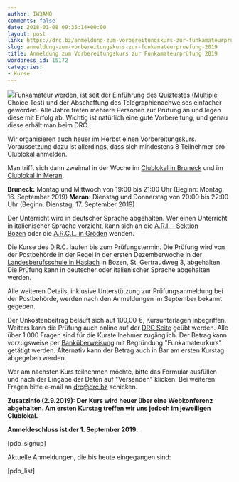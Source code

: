 ```yaml
---
author: IW3AMQ
comments: false
date: 2018-01-08 09:35:14+00:00
layout: post
link: https://drc.bz/anmeldung-zum-vorbereitungskurs-zur-funkamateurpruefung-2019/
slug: anmeldung-zum-vorbereitungskurs-zur-funkamateurpruefung-2019
title: Anmeldung zum Vorbereitungskurs zur Funkamateurprüfung 2019
wordpress_id: 15172
categories:
- Kurse
---
```


![](https://drc.bz/wp-content/uploads/2017/02/kurs-afu-2017-1.jpg)Funkamateur werden, ist seit der Einführung des Quiztestes (Multiple Choice Test) und der Abschaffung des Telegraphienachweises einfacher geworden. Alle Jahre treten mehrere Personen zur Prüfung an und legen diese mit Erfolg ab. Wichtig ist natürlich eine gute Vorbereitung, und genau diese erhält man beim DRC.




Wir organisieren auch heuer im Herbst einen Vorbereitungskurs. Voraussetzung dazu ist allerdings, dass sich mindestens 8 Teilnehmer pro Clublokal anmelden.




Man trifft sich dann zweimal in der Woche im [Clublokal in Bruneck](https://drc.bz/kontakt/adresse/) und im [Clublokal in Meran](https://drc.bz/kontakt/adresse/).




**Bruneck:** Montag und Mittwoch von 19:00 bis 21:00 Uhr (Beginn: Montag, 16. September 2019)
**Meran:** Dienstag und Donnerstag von 20:00 bis 22:00 Uhr (Beginn: Dienstag, 17. September 2019)




Der Unterricht wird in deutscher Sprache abgehalten. Wer einen Unterricht in italienischer Sprache vorzieht, kann sich an die [A.R.I. - Sektion Bozen](http://www.aribz.it) oder die [A.R.C.L. in Gröden](http://www.arcl.eu/) wenden.




Die Kurse des D.R.C. laufen bis zum Prüfungstermin. Die Prüfung wird von der Postbehörde in der Regel in der ersten Dezemberwoche in der [Landesberufsschule in Haslach](http://www.cts-einaudi.fpbz.it/) in Bozen, St. Gertraudweg 3, abgehalten. Die Prüfung kann in deutscher oder italienischer Sprache abgehalten werden.




Alle weiteren Details, inklusive Unterstützung zur Prüfungsanmeldung bei der Postbehörde, werden nach den Anmeldungen im September bekannt gegeben.




Der Unkostenbeitrag beläuft sich auf 100,00 €, Kursunterlagen inbegriffen. Weiters kann die Prüfung auch online auf der [DRC Seite](https://drc.bz/interessante-links/afu-pruefungsfragen/) geübt werden. Alle über 1.000 Fragen sind für die Kursteilnehmer zugänglich. Der Betrag kann vorzugsweise per [Banküberweisung](https://drc.bz/kontakt/bankverbindung/) mit Begründung "Funkamateurkurs" getätigt werden. Alternativ kann der Betrag auch in Bar am ersten Kurstag abgegeben werden.




Wer am nächsten Kurs teilnehmen möchte, bitte das Formular ausfüllen und nach der Eingabe der Daten auf "Versenden" klicken. Bei weiteren Fragen bitte e-mail an [drc@drc.bz](mailto:drc@drc.bz) schicken.


**Zusatzinfo (2.9.2019): Der Kurs wird heuer über eine Webkonferenz abgehalten. Am ersten Kurstag treffen wir uns jedoch im jeweiligen Clublokal.**

**Anmeldeschluss ist der 1. September 2019.**

[pdb_signup]

Aktuelle Anmeldungen, die bis heute eingegangen sind:

[pdb_list]
